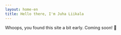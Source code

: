 ```yaml
---
layout: home-en
title: Hello there, I'm Juha Liikala
---
```

Whoops, you found this site a bit early. Coming soon! 👋
